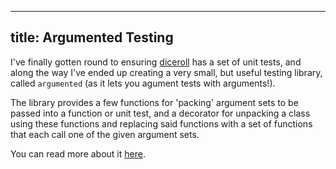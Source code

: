 ---
title: Argumented Testing
----

I've finally gotten round to ensuring [diceroll](https://github.com/borntyping/diceroll) has a set of unit tests, and along the way I've ended up creating a very small, but useful testing library, called `argumented` (as it lets you agument tests with arguments!).

The library provides a few functions for 'packing' argument sets to be passed into a function or unit test, and a decorator for unpacking a class using these functions and replacing said functions with a set of functions that each call one of the given argument sets.

You can read more about it [here](https://github.com/borntyping/argumented).
